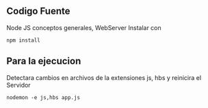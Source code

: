 ## Codigo Fuente
Node JS conceptos generales, WebServer
Instalar con 
```
npm install
```
## Para la ejecucion
Detectara cambios en archivos de la extensiones js, hbs y reinicira el Servidor
```
nodemon -e js,hbs app.js
```
